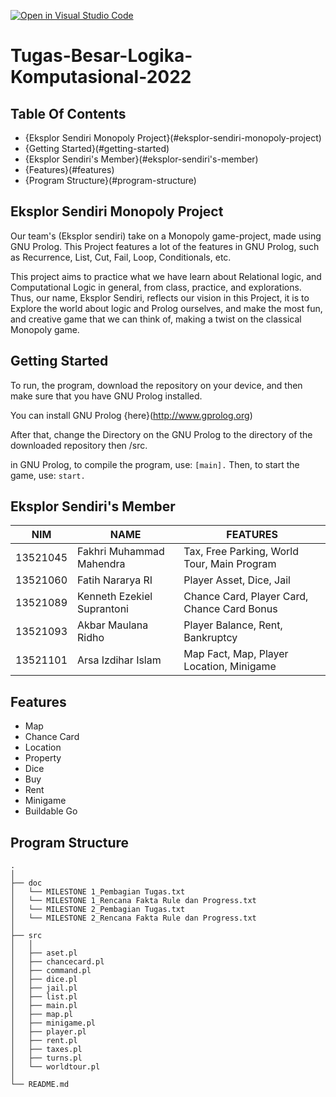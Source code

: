 [![Open in Visual Studio Code](https://classroom.github.com/assets/open-in-vscode-c66648af7eb3fe8bc4f294546bfd86ef473780cde1dea487d3c4ff354943c9ae.svg)](https://classroom.github.com/online_ide?assignment_repo_id=9251582&assignment_repo_type=AssignmentRepo)
# Tugas-Besar-Logika-Komputasional-2022

## Table Of Contents

* {Eksplor Sendiri Monopoly Project}(#eksplor-sendiri-monopoly-project)
* {Getting Started}(#getting-started)
* {Eksplor Sendiri's Member}(#eksplor-sendiri's-member)
* {Features}(#features)
* {Program Structure}(#program-structure)

## Eksplor Sendiri Monopoly Project

Our team's (Eksplor sendiri) take on a Monopoly game-project, made using GNU Prolog. This Project features a lot of the features in GNU Prolog, such as Recurrence, List, Cut, Fail, Loop, Conditionals, etc.

This project aims to practice what we have learn about Relational logic, and Computational Logic in general, from class, practice, and explorations. Thus, our name, Eksplor Sendiri, reflects our vision in this Project, it is to Explore the world about logic and Prolog ourselves, and make the most fun, and creative game that we can think of, making a twist on the classical Monopoly game.

## Getting Started

To run, the program, download the repository on your device, and then make sure that you have GNU Prolog installed.

You can install GNU Prolog {here}(http://www.gprolog.org)

After that, change the Directory on the GNU Prolog to the directory of the downloaded repository then /src.

in GNU Prolog, to compile the program, use:
```[main].```
Then, to start the game, use:
```start.```

## Eksplor Sendiri's Member

| NIM      | NAME                       | FEATURES                                    |
| -------- | -------------------------- | ------------------------------------------- |
| 13521045 | Fakhri Muhammad Mahendra   | Tax, Free Parking, World Tour, Main Program |
| 13521060 | Fatih Nararya RI           | Player Asset, Dice, Jail                    |
| 13521089 | Kenneth Ezekiel Suprantoni | Chance Card, Player Card, Chance Card Bonus |
| 13521093 | Akbar Maulana Ridho        | Player Balance, Rent, Bankruptcy            |
| 13521101 | Arsa Izdihar Islam         | Map Fact, Map, Player Location, Minigame    |

## Features

* Map
* Chance Card
* Location
* Property
* Dice
* Buy
* Rent
* Minigame
* Buildable Go

## Program Structure

```
.
│ 
├── doc
│   └── MILESTONE 1_Pembagian Tugas.txt
│   └── MILESTONE 1_Rencana Fakta Rule dan Progress.txt
│   └── MILESTONE 2_Pembagian Tugas.txt
│   └── MILESTONE 2_Rencana Fakta Rule dan Progress.txt
│ 
├── src
│   │
│   ├── aset.pl
│   ├── chancecard.pl
│   ├── command.pl
│   ├── dice.pl
│   ├── jail.pl
│   ├── list.pl
│   ├── main.pl
│   ├── map.pl
│   ├── minigame.pl
│   ├── player.pl
│   ├── rent.pl
│   ├── taxes.pl
│   ├── turns.pl
│   └── worldtour.pl
│  
└── README.md  

```
